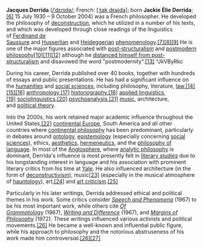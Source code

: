 **Jacques Derrida** ([/ˈdɛrɪdə/](https://en.wikipedia.org/wiki/Help:IPA/English "Help:IPA/English"); French: [[ʒak dɛʁida]](https://en.wikipedia.org/wiki/Help:IPA/French "Help:IPA/French"); born **Jackie Élie Derrida**;[[6]](https://en.wikipedia.org/wiki/Jacques_Derrida#cite_note-Jackie-6) 15 July 1930 – 9 October 2004) was a French philosopher. He developed the philosophy of [deconstruction](https://en.wikipedia.org/wiki/Deconstruction "Deconstruction"), which he utilized in a number of his texts, and which was developed through close readings of the linguistics of [Ferdinand de Saussure](https://en.wikipedia.org/wiki/Ferdinand_de_Saussure "Ferdinand de Saussure") and [Husserlian](https://en.wikipedia.org/wiki/Edmund_Husserl "Edmund Husserl") and [Heideggerian](https://en.wikipedia.org/wiki/Martin_Heidegger "Martin Heidegger") [phenomenology](https://en.wikipedia.org/wiki/Phenomenology_(philosophy) "Phenomenology (philosophy)").[[7]](https://en.wikipedia.org/wiki/Jacques_Derrida#cite_note-Britannica-7)[[8]](https://en.wikipedia.org/wiki/Jacques_Derrida#cite_note-8)[[9]](https://en.wikipedia.org/wiki/Jacques_Derrida#cite_note-9) He is one of the major figures associated with [post-structuralism](https://en.wikipedia.org/wiki/Post-structuralism "Post-structuralism") and [postmodern philosophy](https://en.wikipedia.org/wiki/Postmodern_philosophy "Postmodern philosophy")[[10]](https://en.wikipedia.org/wiki/Jacques_Derrida#cite_note-Bensmaia05-10)[[11]](https://en.wikipedia.org/wiki/Jacques_Derrida#cite_note-Poster88-11)[[12]](https://en.wikipedia.org/wiki/Jacques_Derrida#cite_note-Leitch96-12) although he [distanced himself from post-structuralism](https://en.wikipedia.org/wiki/Deconstruction#Not_post-structuralist "Deconstruction") and disavowed the word "postmodernity".[[13]](https://en.wikipedia.org/wiki/Jacques_Derrida#cite_note-13) ^JkVByRkc

During his career, Derrida published over 40 books, together with hundreds of essays and public presentations. He has had a significant influence on the [humanities](https://en.wikipedia.org/wiki/Humanities "Humanities") and [social sciences](https://en.wikipedia.org/wiki/Social_science "Social science"), including philosophy, literature, [law](https://en.wikipedia.org/wiki/Jurisprudence "Jurisprudence"),[[14]](https://en.wikipedia.org/wiki/Jacques_Derrida#cite_note-Derrida_1992pp3-67-14)[[15]](https://en.wikipedia.org/wiki/Jacques_Derrida#cite_note-15)[[16]](https://en.wikipedia.org/wiki/Jacques_Derrida#cite_note-16) [anthropology](https://en.wikipedia.org/wiki/Anthropology "Anthropology"),[[17]](https://en.wikipedia.org/wiki/Jacques_Derrida#cite_note-17) [historiography](https://en.wikipedia.org/wiki/Historiography "Historiography"),[[18]](https://en.wikipedia.org/wiki/Jacques_Derrida#cite_note-18) [applied linguistics](https://en.wikipedia.org/wiki/Applied_linguistics "Applied linguistics"),[[19]](https://en.wikipedia.org/wiki/Jacques_Derrida#cite_note-Busch_2012-19) [sociolinguistics](https://en.wikipedia.org/wiki/Sociolinguistics "Sociolinguistics"),[[20]](https://en.wikipedia.org/wiki/Jacques_Derrida#cite_note-20) [psychoanalysis](https://en.wikipedia.org/wiki/Psychoanalysis "Psychoanalysis"),[[21]](https://en.wikipedia.org/wiki/Jacques_Derrida#cite_note-21) [music](https://en.wikipedia.org/wiki/Hauntology_(music) "Hauntology (music)"), architecture, and [political theory](https://en.wikipedia.org/wiki/Political_theory "Political theory").

Into the 2000s, his work retained major academic influence throughout the United States,[[22]](https://en.wikipedia.org/wiki/Jacques_Derrida#cite_note-nyt20041010-22) [continental Europe](https://en.wikipedia.org/wiki/Continental_Europe "Continental Europe"), South America and all other countries where [continental philosophy](https://en.wikipedia.org/wiki/Continental_philosophy "Continental philosophy") has been predominant, particularly in debates around [ontology](https://en.wikipedia.org/wiki/Ontology "Ontology"), [epistemology](https://en.wikipedia.org/wiki/Epistemology "Epistemology") (especially concerning [social sciences](https://en.wikipedia.org/wiki/Social_sciences "Social sciences")), ethics, [aesthetics](https://en.wikipedia.org/wiki/Aesthetics "Aesthetics"), [hermeneutics](https://en.wikipedia.org/wiki/Hermeneutics "Hermeneutics"), and the [philosophy of language](https://en.wikipedia.org/wiki/Philosophy_of_language "Philosophy of language"). In most of the [Anglosphere](https://en.wikipedia.org/wiki/Anglosphere "Anglosphere"), where [analytic philosophy](https://en.wikipedia.org/wiki/Analytic_philosophy "Analytic philosophy") is dominant, Derrida's influence is most presently felt in [literary studies](https://en.wikipedia.org/wiki/Literary_studies "Literary studies") due to his longstanding interest in language and his association with prominent literary critics from his time at [Yale](https://en.wikipedia.org/wiki/Yale "Yale"). He also influenced architecture (in the form of [deconstructivism](https://en.wikipedia.org/wiki/Deconstructivism "Deconstructivism")), music[[23]](https://en.wikipedia.org/wiki/Jacques_Derrida#cite_note-23) (especially in the musical atmosphere of [hauntology](https://en.wikipedia.org/wiki/Hauntology_(music) "Hauntology (music)")), art,[[24]](https://en.wikipedia.org/wiki/Jacques_Derrida#cite_note-salcedo2004-24) and [art criticism](https://en.wikipedia.org/wiki/Art_criticism "Art criticism").[[25]](https://en.wikipedia.org/wiki/Jacques_Derrida#cite_note-foster1996-25)

Particularly in his later writings, Derrida addressed ethical and political themes in his work. Some critics consider _[Speech and Phenomena](https://en.wikipedia.org/wiki/Speech_and_Phenomena "Speech and Phenomena")_ (1967) to be his most important work, while others cite _[Of Grammatology](https://en.wikipedia.org/wiki/Of_Grammatology "Of Grammatology")_ (1967), _[Writing and Difference](https://en.wikipedia.org/wiki/Writing_and_Difference "Writing and Difference")_ (1967), and _[Margins of Philosophy](https://en.wikipedia.org/wiki/Margins_of_Philosophy "Margins of Philosophy")_ (1972). These writings influenced various activists and political movements.[[26]](https://en.wikipedia.org/wiki/Jacques_Derrida#cite_note-obituary-26) He became a well-known and influential public figure, while his approach to philosophy and the notorious abstruseness of his work made him controversial.[[26]](https://en.wikipedia.org/wiki/Jacques_Derrida#cite_note-obituary-26)[[27]](https://en.wikipedia.org/wiki/Jacques_Derrida#cite_note-stanford-27)